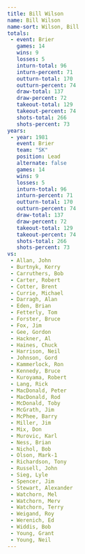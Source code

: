 ```yaml
---
title: Bill Wilson
name: Bill Wilson
name-sort: Wilson, Bill
totals:
 - event: Brier
   games: 14
   wins: 9
   losses: 5
   inturn-total: 96
   inturn-percent: 71
   outturn-total: 170
   outturn-percent: 74
   draw-total: 137
   draw-percent: 72
   takeout-total: 129
   takeout-percent: 74
   shots-total: 266
   shots-percent: 73
years:
 - year: 1981
   event: Brier
   team: "SK"
   position: Lead
   alternate: false
   games: 14
   wins: 9
   losses: 5
   inturn-total: 96
   inturn-percent: 71
   outturn-total: 170
   outturn-percent: 74
   draw-total: 137
   draw-percent: 72
   takeout-total: 129
   takeout-percent: 74
   shots-total: 266
   shots-percent: 73
vs:
 - Allan, John
 - Burtnyk, Kerry
 - Carruthers, Bob
 - Carter, Robert
 - Cotter, Brent
 - Currie, Michael
 - Darragh, Alan
 - Eden, Brian
 - Fetterly, Tom
 - Forster, Bruce
 - Fox, Jim
 - Gee, Gordon
 - Hackner, Al
 - Haines, Chuck
 - Harrison, Neil
 - Johnson, Gord
 - Kammerlock, Ron
 - Kennedy, Bruce
 - Kuroyama, Robert
 - Lang, Rick
 - MacDonald, Peter
 - MacDonald, Rod
 - McDonald, Toby
 - McGrath, Jim
 - McPhee, Barry
 - Miller, Jim
 - Mix, Don
 - Murovic, Karl
 - Ness, Brian
 - Nichol, Bob
 - Olson, Mark-1
 - Richardson, Tony
 - Russell, John
 - Sieg, Lyle
 - Spencer, Jim
 - Stewart, Alexander
 - Watchorn, Mel
 - Watchorn, Merv
 - Watchorn, Terry
 - Weigand, Roy
 - Werenich, Ed
 - Widdis, Bob
 - Young, Grant
 - Young, Neil
---
```


